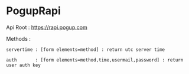 # PogupRapi

Api Root :
	https://rapi.pogup.com

Methods : 
  
	servertime : [form elements=method] : return utc server time
	
  	auth       : [form elements=method,time,usermail,password] : return user auth key

